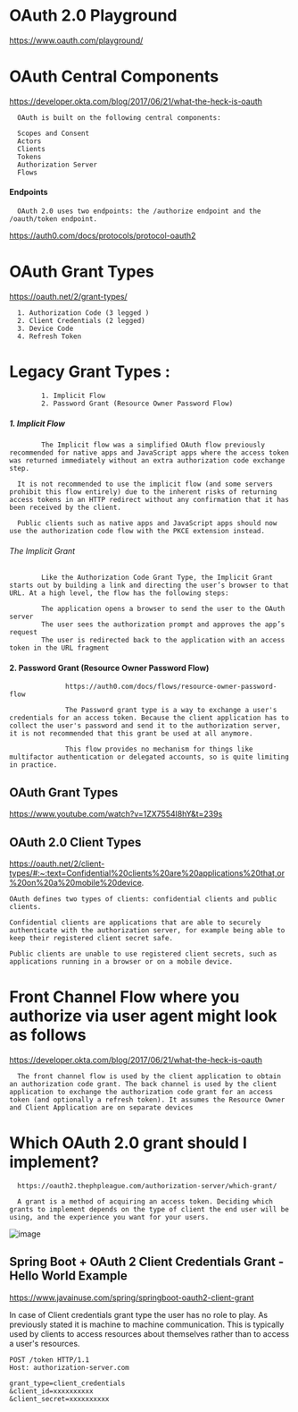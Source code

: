 # OAuth 2.0 Playground
https://www.oauth.com/playground/


# OAuth Central Components

https://developer.okta.com/blog/2017/06/21/what-the-heck-is-oauth


      OAuth is built on the following central components:

      Scopes and Consent
      Actors
      Clients
      Tokens
      Authorization Server
      Flows
      
      
#### Endpoints
      OAuth 2.0 uses two endpoints: the /authorize endpoint and the /oauth/token endpoint.
https://auth0.com/docs/protocols/protocol-oauth2

      


# OAuth Grant Types

https://oauth.net/2/grant-types/

      
      1. Authorization Code (3 legged )
      2. Client Credentials (2 legged)
      3. Device Code
      4. Refresh Token
      
# Legacy Grant Types :
            1. Implicit Flow
            2. Password Grant (Resource Owner Password Flow)


 #####     1. Implicit Flow
      
            The Implicit flow was a simplified OAuth flow previously recommended for native apps and JavaScript apps where the access token was returned immediately without an extra authorization code exchange step.

      It is not recommended to use the implicit flow (and some servers prohibit this flow entirely) due to the inherent risks of returning access tokens in an HTTP redirect without any confirmation that it has been received by the client.

      Public clients such as native apps and JavaScript apps should now use the authorization code flow with the PKCE extension instead.


###### The Implicit Grant
            Like the Authorization Code Grant Type, the Implicit Grant starts out by building a link and directing the user’s browser to that URL. At a high level, the flow has the following steps:

            The application opens a browser to send the user to the OAuth server
            The user sees the authorization prompt and approves the app’s request
            The user is redirected back to the application with an access token in the URL fragment



####     2.  Password Grant (Resource Owner Password Flow)

                  https://auth0.com/docs/flows/resource-owner-password-flow
                  
                  The Password grant type is a way to exchange a user's credentials for an access token. Because the client application has to collect the user's password and send it to the authorization server, it is not recommended that this grant be used at all anymore.

                  This flow provides no mechanism for things like multifactor authentication or delegated accounts, so is quite limiting in practice.




## OAuth Grant Types
https://www.youtube.com/watch?v=1ZX7554l8hY&t=239s


## OAuth 2.0 Client Types
https://oauth.net/2/client-types/#:~:text=Confidential%20clients%20are%20applications%20that,or%20on%20a%20mobile%20device.


    OAuth defines two types of clients: confidential clients and public clients.

    Confidential clients are applications that are able to securely authenticate with the authorization server, for example being able to keep their registered client secret safe.

    Public clients are unable to use registered client secrets, such as applications running in a browser or on a mobile device.


# Front Channel Flow where you authorize via user agent might look as follows
https://developer.okta.com/blog/2017/06/21/what-the-heck-is-oauth

      The front channel flow is used by the client application to obtain an authorization code grant. The back channel is used by the client application to exchange the authorization code grant for an access token (and optionally a refresh token). It assumes the Resource Owner and Client Application are on separate devices


# Which OAuth 2.0 grant should I implement?
      https://oauth2.thephpleague.com/authorization-server/which-grant/
      
      A grant is a method of acquiring an access token. Deciding which grants to implement depends on the type of client the end user will be using, and the experience you want for your users.
      
![image](https://user-images.githubusercontent.com/17598334/115728854-7fdab080-a3a2-11eb-87c4-48f0388b10a3.png)




## Spring Boot + OAuth 2 Client Credentials Grant - Hello World Example

https://www.javainuse.com/spring/springboot-oauth2-client-grant

In case of Client credentials grant type the user has no role to play. As previously stated it is machine to machine communication. This is typically used by clients to access resources about themselves rather than to access a user's resources.


    POST /token HTTP/1.1
    Host: authorization-server.com

    grant_type=client_credentials
    &client_id=xxxxxxxxxx
    &client_secret=xxxxxxxxxx

